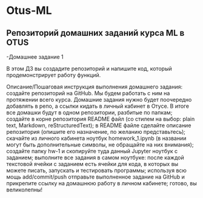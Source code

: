 # Otus-ML
## Репозиторий домашних заданий курса ML в OTUS

-Домашнее задание 1

В этом ДЗ вы создадите репозиторий и напишите код, который продемонстрирует работу функций.

Описание/Пошаговая инструкция выполнения домашнего задания:
создайте репозиторий на GitHub. Мы будем работать с ним на протяжении всего курса. Домашние задания нужно будет поочередно добавлять в репо, а ссылки кидать в личный кабинет в Отусе. В итоге все домашки будут в одном репозитории, разбитые по папкам;
создайте в корне репозитория README файл (со стилем на выбор: plain text, Markdown, reStructuredText);
в README файле сделайте описание репозитория (опишите его назначение, по желанию представьтесь);
скачайте из личного кабинета ноутбук homework_1.ipynb (в названии могут быть дополнительные символы, не обращайте на них внимания);
создайте папку hw-1 и скопируйте туда данный Jupyter ноутбук с заданием;
выполните все задания в самом ноутбуке: после каждой текстовой ячейки с заданием есть ячейки для кода, в которых вы можете писать, запускать и тестировать программы;
используя всю мощь add/commit/push отправьте выполненное задание на GitHub и прикрепите ссылку на домашнюю работу в личном кабинете;
готово, вы великолепны!
